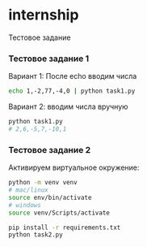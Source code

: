 # internship
Тестовое задание


### Тестовое задание 1
Вариант 1: После echo вводим числа
```bash
echo 1,-2,77,-4,0 | python task1.py
```
Вариант 2: вводим числа вручную
```bash
python task1.py 
# 2,6,-5,7,-10,1
```


### Тестовое задание 2
Активируем виртуальное окружение:
```bash
python -m venv venv
# mac/linux
source env/bin/activate
# windows
source venv/Scripts/activate

pip install -r requirements.txt
python task2.py
```